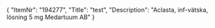{
  "ItemNr": "194277",
  "Title": "test",
  "Description": "Aclasta, inf-vätska, lösning 5 mg Medartuum AB"
}